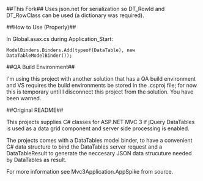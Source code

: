 ##This Fork##
Uses json.net for serialization so DT_RowId and DT_RowClass can be used (a dictionary was required).

##How to Use (Properly)##

In Global.asax.cs during Application_Start:

    ModelBinders.Binders.Add(typeof(DataTable), new DataTableModelBinder());

##QA Build Environment##

I'm using this project with another solution that has a QA build environment and VS requires the build environments be stored in the .csproj file; for now this is temporary until I disconnect this project from the solution.  You have been warned.

##Original README##

This projects supplies C# classes for ASP.NET MVC 3 if jQuery DataTables is used as a data grid component and server side processing is enabled.

The projects comes with a DataTables model binder, to have a convenient C# data structure to bind the DataTables server request and a DataTableResult to generate the neccesary JSON data strucuture needed by DataTables as result.

For more information see Mvc3Application.AppSpike from source.
